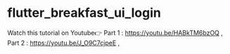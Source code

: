 # flutter_breakfast_ui_login

Watch this tutorial on Youtube👉 
Part 1 : https://youtu.be/HABkTM6bzOQ , 
Part 2 : https://youtu.be/J_O9C7cjpeE , 
